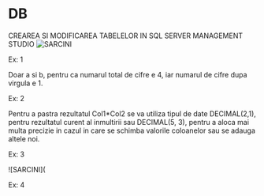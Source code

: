 # DB
CREAREA SI MODIFICAREA TABELELOR IN SQL SERVER MANAGEMENT STUDIO 
![SARCINI](https://user-images.githubusercontent.com/34598688/45611772-45316e80-ba69-11e8-924b-44c39e00174f.png)

Ex: 1

Doar a si b, pentru ca numarul total de cifre e 4, iar numarul de cifre dupa virgula e 1.

Ex: 2

Pentru a pastra rezultatul Col1*Col2 se va utiliza tipul de date DECIMAL(2,1), pentru rezultatul curent al inmultirii sau DECIMAL(5, 3), pentru a aloca mai multa precizie in cazul in care se schimba valorile coloanelor sau se adauga altele noi.

Ex: 3

![SARCINI](



Ex: 4




